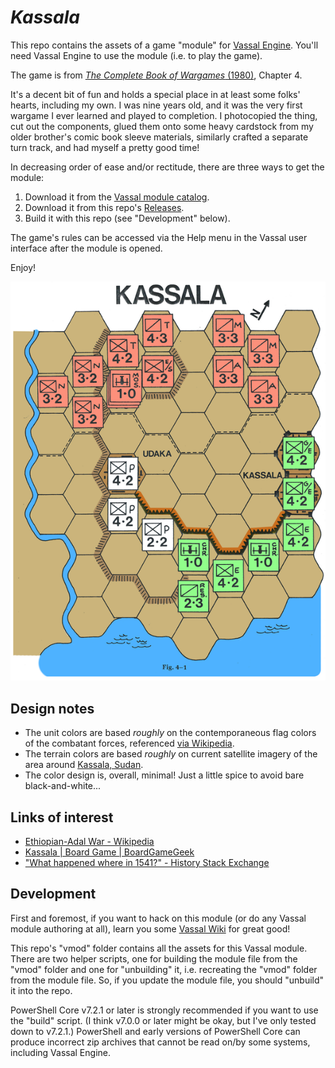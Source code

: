 # _Kassala_

This repo contains the assets of a game "module" for [Vassal Engine](https://vassalengine.org/). You'll need Vassal Engine to use the module (i.e. to play the game).

The game is from [_The Complete Book of Wargames_ (1980)](https://www.google.com/books/edition/The_Complete_Book_of_Wargames/5giXGAAACAAJ?hl=en), Chapter 4.

It's a decent bit of fun and holds a special place in at least some folks' hearts, including my own. I was nine years old, and it was the very first wargame I ever learned and played to completion. I photocopied the thing, cut out the components, glued them onto some heavy cardstock from my older brother's comic book sleeve materials, similarly crafted a separate turn track, and had myself a pretty good time!

In decreasing order of ease and/or rectitude, there are three ways to get the module:

1. Download it from the [Vassal module catalog](https://vassalengine.org/wiki/Category:Modules).
2. Download it from this repo's [Releases](https://github.com/rummelsworth/vassal-module-kassala/releases).
3. Build it with this repo (see "Development" below).

The game's rules can be accessed via the Help menu in the Vassal user interface after the module is opened.

Enjoy!

![in-game footage](./in-game_footage.png)

## Design notes

- The unit colors are based _roughly_ on the contemporaneous flag colors of the combatant forces, referenced [via Wikipedia][eaw].
- The terrain colors are based _roughly_ on current satellite imagery of the area around [Kassala, Sudan](https://en.wikipedia.org/wiki/Kassala).
- The color design is, overall, minimal! Just a little spice to avoid bare black-and-white...

## Links of interest

- [Ethiopian-Adal War - Wikipedia][eaw]
- [Kassala | Board Game | BoardGameGeek](https://boardgamegeek.com/boardgame/14235/kassala)
- ["What happened where in 1541?" - History Stack Exchange](https://history.stackexchange.com/q/60529/27652)

[eaw]: https://en.wikipedia.org/wiki/Ethiopian%E2%80%93Adal_War

## Development

First and foremost, if you want to hack on this module (or do any Vassal module authoring at all), learn you some [Vassal Wiki](https://vassalengine.org/wiki/Main_Page) for great good!

This repo's "vmod" folder contains all the assets for this Vassal module. There are two helper scripts, one for building the module file from the "vmod" folder and one for "unbuilding" it, i.e. recreating the "vmod" folder from the module file. So, if you update the module file, you should "unbuild" it into the repo.

PowerShell Core v7.2.1 or later is strongly recommended if you want to use the "build" script. (I think v7.0.0 or later might be okay, but I've only tested down to v7.2.1.) PowerShell and early versions of PowerShell Core can produce incorrect zip archives that cannot be read on/by some systems, including Vassal Engine.
